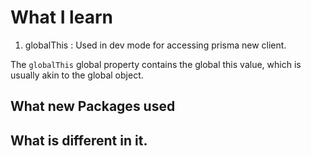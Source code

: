 # What I learn

1. globalThis : Used in dev mode for accessing prisma new client. 

The `globalThis` global property contains the global this value, which is usually akin to the global object.

## What new Packages used



## What is different in it.